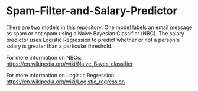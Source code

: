 # Spam-Filter-and-Salary-Predictor
There are two models in this repository. One model labels an email message as spam or not spam using a Naive Bayesian Classifier (NBC). The salary predictor uses Logistic Regression to predict whether or not a person's salary is greater than a particular threshold.  

For more information on NBCs: https://en.wikipedia.org/wiki/Naive_Bayes_classifier

For more information on Logistic Regression: https://en.wikipedia.org/wiki/Logistic_regression

